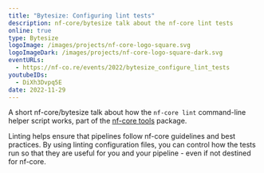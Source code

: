 ```yaml
---
title: "Bytesize: Configuring lint tests"
description: nf-core/bytesize talk about the nf-core lint tests
online: true
type: Bytesize
logoImage: /images/projects/nf-core-logo-square.svg
logoImageDark: /images/projects/nf-core-logo-square-dark.svg
eventURLs:
  - https://nf-co.re/events/2022/bytesize_configure_lint_tests
youtubeIDs:
  - DiXh3Dvpq5E
date: 2022-11-29
---
```


A short nf-core/bytesize talk about how the `nf-core lint` command-line helper
script works, part of the [nf-core tools](https://nf-co.re/tools) package.

Linting helps ensure that pipelines follow nf-core guidelines and best practices.
By using linting configuration files, you can control how the tests run
so that they are useful for you and your pipeline - even if not destined for nf-core.
